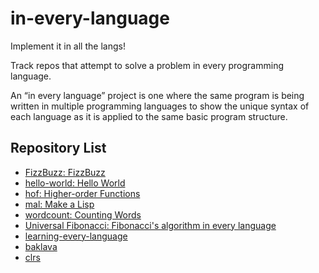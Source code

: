 # in-every-language

Implement it in all the langs!

Track repos that attempt to solve a problem in every programming language.

An “in every language” project is one where the same program is being written in multiple programming languages to show the unique syntax of each language as it is applied to the same basic program structure.

## Repository List

- [FizzBuzz: FizzBuzz](https://github.com/zenware/FizzBuzz)
- [hello-world: Hello World](https://github.com/leachim6/hello-world)
- [hof: Higher-order Functions](https://github.com/mtso/hof)
- [mal: Make a Lisp](https://github.com/kanaka/mal)
- [wordcount: Counting Words](https://github.com/juditacs/wordcount)
- [Universal Fibonacci: Fibonacci's algorithm in every language](https://github.com/MariusGarbea/UniversalFibonacci)
- [learning-every-language](https://github.com/linuslagerhjelm/learning-every-language)
- [baklava](https://github.com/toturkmen/baklava)
- [clrs](https://github.com/znck-graveyard/clrs)

